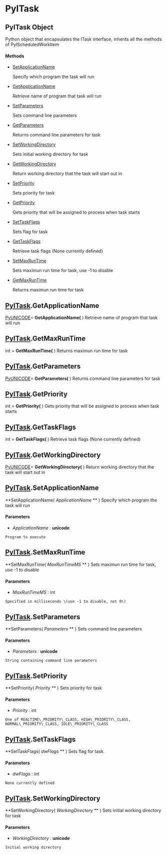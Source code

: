 # PyITask

## PyITask Object

Python object that encapsulates the ITask interface, inherits all the methods of PyIScheduledWorkItem

#### Methods


  - [SetApplicationName](PyITask.md#pyitasksetapplicationname)

    Specify which program the task will run&nbsp;

  - [GetApplicationName](PyITask.md#pyitaskgetapplicationname)

    Retrieve name of program that task will run&nbsp;

  - [SetParameters](PyITask.md#pyitasksetparameters)

    Sets command line parameters&nbsp;

  - [GetParameters](PyITask.md#pyitaskgetparameters)

    Returns command line parameters for task&nbsp;

  - [SetWorkingDirectory](PyITask.md#pyitasksetworkingdirectory)

    Sets initial working directory for task&nbsp;

  - [GetWorkingDirectory](PyITask.md#pyitaskgetworkingdirectory)

    Return working directory that the task will start out in&nbsp;

  - [SetPriority](PyITask.md#pyitasksetpriority)

    Sets priority for task&nbsp;

  - [GetPriority](PyITask.md#pyitaskgetpriority)

    Gets priority that will be assigned to process when task starts&nbsp;

  - [SetTaskFlags](PyITask.md#pyitasksettaskflags)

    Sets flag for task&nbsp;

  - [GetTaskFlags](PyITask.md#pyitaskgettaskflags)

    Retrieve task flags \(None currently defined\)&nbsp;

  - [SetMaxRunTime](PyITask.md#pyitasksetmaxruntime)

    Sets maximun run time for task, use -1 to disable&nbsp;

  - [GetMaxRunTime](PyITask.md#pyitaskgetmaxruntime)

    Returns maximun run time for task&nbsp;


## [PyITask](#pyitask)\.GetApplicationName

[PyUNICODE](#pyunicode)\= **GetApplicationName\(** \)
Retrieve name of program that task will run

## [PyITask](#pyitask)\.GetMaxRunTime

int \= **GetMaxRunTime\(** \)
Returns maximun run time for task

## [PyITask](#pyitask)\.GetParameters

[PyUNICODE](#pyunicode)\= **GetParameters\(** \)
Returns command line parameters for task

## [PyITask](#pyitask)\.GetPriority

int \= **GetPriority\(** \)
Gets priority that will be assigned to process when task starts

## [PyITask](#pyitask)\.GetTaskFlags

int \= **GetTaskFlags\(** \)
Retrieve task flags \(None currently defined\)

## [PyITask](#pyitask)\.GetWorkingDirectory

[PyUNICODE](#pyunicode)\= **GetWorkingDirectory\(** \)
Return working directory that the task will start out in

## [PyITask](#pyitask)\.SetApplicationName

 **SetApplicationName\( *ApplicationName* ** \)
Specify which program the task will run

#### Parameters


  -  *ApplicationName* : **unicode** 

    Program to execute

## [PyITask](#pyitask)\.SetMaxRunTime

 **SetMaxRunTime\( *MaxRunTimeMS* ** \)
Sets maximun run time for task, use -1 to disable

#### Parameters


  -  *MaxRunTimeMS* : int

    Specified in milliseconds \(use -1 to disable, not 0\)

## [PyITask](#pyitask)\.SetParameters

 **SetParameters\( *Parameters* ** \)
Sets command line parameters

#### Parameters


  -  *Parameters* : **unicode** 

    String containing command line parameters

## [PyITask](#pyitask)\.SetPriority

 **SetPriority\( *Priority* ** \)
Sets priority for task

#### Parameters


  -  *Priority* : int

    One of REALTIME\_PRIORITY\_CLASS, HIGH\_PRIORITY\_CLASS, NORMAL\_PRIORITY\_CLASS, IDLE\_PRIORITY\_CLASS

## [PyITask](#pyitask)\.SetTaskFlags

 **SetTaskFlags\( *dwFlags* ** \)
Sets flag for task\.

#### Parameters


  -  *dwFlags* : int

    None currently defined

## [PyITask](#pyitask)\.SetWorkingDirectory

 **SetWorkingDirectory\( *WorkingDirectory* ** \)
Sets initial working directory for task

#### Parameters


  -  *WorkingDirectory* : **unicode** 

    Initial working directory
